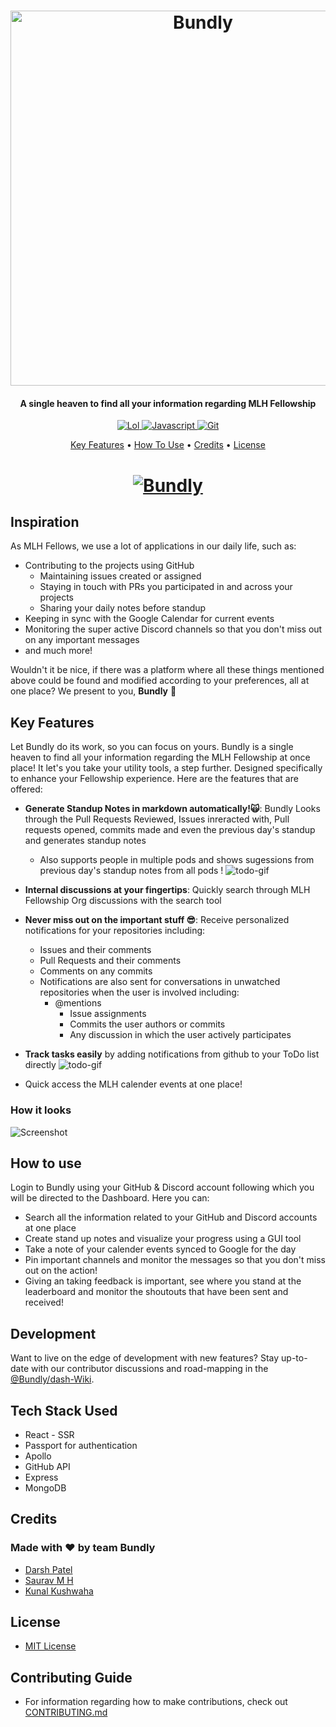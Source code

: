
<h1 align="center">
  <a href="https://github.com/bundly/dash"><img src="https://user-images.githubusercontent.com/28642011/87771943-ae899080-c83e-11ea-80bd-62558a90889d.png" width=600 alt="Bundly"></a>
</h1>

<h4 align="center">A single heaven to find all your information regarding MLH Fellowship</h4>

<p align="center">
  <a href="https://miro.medium.com/max/1240/0*6BJ4tCBLBO2M6JSS.jpg">
    <img src="https://forthebadge.com/images/badges/60-percent-of-the-time-works-every-time.svg"
         alt="Lol">
  </a>
  <a href="https://dev-to-uploads.s3.amazonaws.com/i/2xg59r17v72yvqfb3wu5.jpg">
    <img src="https://forthebadge.com/images/badges/made-with-javascript.svg"
         alt="Javascript">
  </a>
  <a href="https://github.com/bundly/dash">
    <img src="https://forthebadge.com/images/badges/uses-git.svg"
         alt="Git">
  </a>
</p>

<p align="center">
  <a href="#key-features">Key Features</a> •
  <a href="https://github.com/bundly/dash/blob/master/CONTRIBUTING.md">How To Use</a> •
  <a href="#credits">Credits</a> •
  <a href="https://github.com/bundly/dash/blob/master/LICENSE">License</a>
</p>

<h1 align="center">
  <a href="https://github.com/bundly/dash"><img src="https://github.com/bundly/dash/blob/master/login.gif" alt="Bundly"></a>
</h1>

## Inspiration
As MLH Fellows, we use a lot of applications in our daily life, such as:
- Contributing to the projects using GitHub
  - Maintaining issues created or assigned
  - Staying in touch with PRs you participated in and across your projects
  - Sharing your daily notes before standup
- Keeping in sync with the Google Calendar for current events
- Monitoring the super active Discord channels so that you don't miss out on any important messages
- and much more!

Wouldn't it be nice, if there was a platform where all these things mentioned above could be found and modified according to your preferences, all at one place? We present to you, **Bundly** 🎉

## Key Features
Let Bundly do its work, so you can focus on yours. 
Bundly is a single heaven to find all your information regarding the MLH Fellowship at once place!
It let's you take your utility tools, a step further. Designed specifically to enhance your Fellowship experience. 
Here are the features that are offered:

- **Generate Standup Notes in markdown automatically!🙀**: Bundly Looks through the Pull Requests Reviewed, Issues inreracted with, Pull requests opened, commits made and even the previous day's standup and generates standup notes
  - Also supports people in multiple pods and shows sugessions from previous day's standup notes from all pods ! 
![todo-gif](https://user-images.githubusercontent.com/11258286/87809620-50c66a00-c879-11ea-8f1b-b7885c828333.gif)
- **Internal discussions at your fingertips**: Quickly search through MLH Fellowship Org discussions with the search tool

-  **Never miss out on the important stuff 😎**: Receive personalized notifications for your repositories including:
    - Issues and their comments
    - Pull Requests and their comments
    - Comments on any commits
    - Notifications are also sent for conversations in unwatched repositories when the user is involved including:
        - @mentions
          - Issue assignments
          - Commits the user authors or commits
          - Any discussion in which the user actively participates 
          
 - **Track tasks easily** by adding notifications from github to your ToDo list directly
     ![todo-gif](https://user-images.githubusercontent.com/11258286/87809923-cfbba280-c879-11ea-8364-a0dee9df61e2.gif)

 - Quick access the MLH calender events at one place!

### How it looks
![Screenshot](https://user-images.githubusercontent.com/11258286/87809483-1c52ae00-c879-11ea-84e6-d24d22d887b8.png)


## How to use

Login to Bundly using your GitHub & Discord account following which you will be directed to the Dashboard. 
Here you can:
- Search all the information related to your GitHub and Discord accounts at one place
- Create stand up notes and visualize your progress using a GUI tool
- Take a note of your calender events synced to Google for the day
- Pin important channels and monitor the messages so that you don't miss out on the action!
- Giving an taking feedback is important, see where you stand at the leaderboard and monitor the shoutouts that have been sent and received!  

## Development

Want to live on the edge of development with new features? Stay up-to-date with our contributor discussions and road-mapping in the [@Bundly/dash-Wiki](https://github.com/bundly/dash/wiki).

## Tech Stack Used
- React - SSR
- Passport for authentication
- Apollo
- GitHub API
- Express
- MongoDB

## Credits
### Made with ❤️ by team Bundly
- [Darsh Patel](https://github.com/darshkpatel)
- [Saurav M H](https://github.com/sauravhiremath)
- [Kunal Kushwaha](https://github.com/kunal-kushwaha)

## License
- [MIT License](https://github.com/bundly/dash/blob/master/LICENSE)

## Contributing Guide
- For information regarding how to make contributions, check out [CONTRIBUTING.md](https://github.com/bundly/dash/blob/master/CONTRIBUTING.md)
